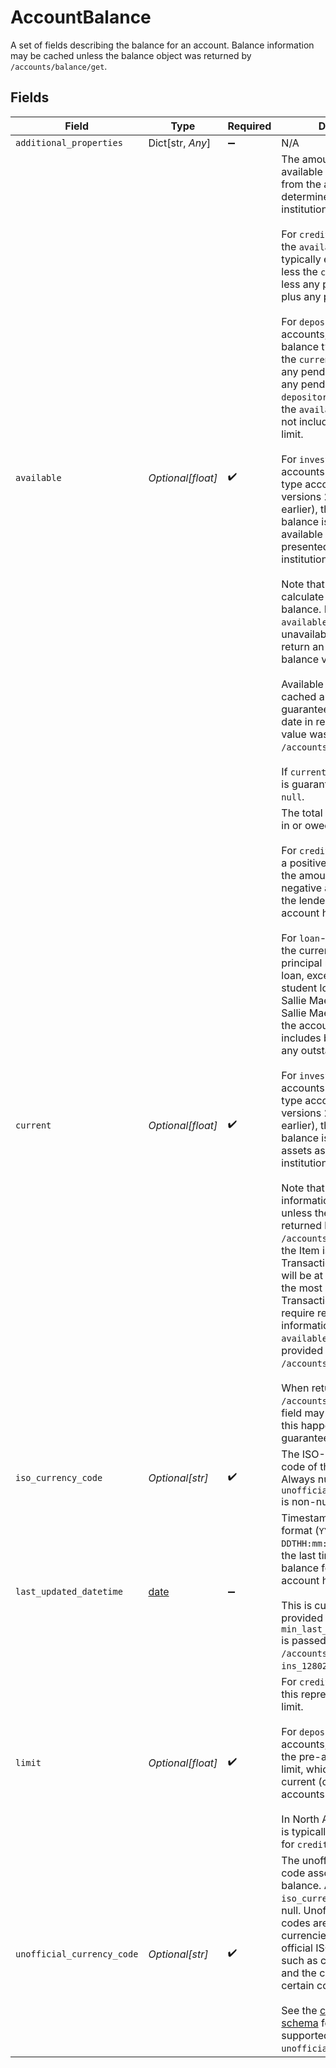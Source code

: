 # AccountBalance

A set of fields describing the balance for an account. Balance information may be cached unless the balance object was returned by `/accounts/balance/get`.


## Fields

| Field                                                                                                                                                                                                                                                                                                                                                                                                                                                                                                                                                                                                                                                                                                                                                                                                                                                                                                                                                                                                                                                                                                                                                    | Type                                                                                                                                                                                                                                                                                                                                                                                                                                                                                                                                                                                                                                                                                                                                                                                                                                                                                                                                                                                                                                                                                                                                                     | Required                                                                                                                                                                                                                                                                                                                                                                                                                                                                                                                                                                                                                                                                                                                                                                                                                                                                                                                                                                                                                                                                                                                                                 | Description                                                                                                                                                                                                                                                                                                                                                                                                                                                                                                                                                                                                                                                                                                                                                                                                                                                                                                                                                                                                                                                                                                                                              |
| -------------------------------------------------------------------------------------------------------------------------------------------------------------------------------------------------------------------------------------------------------------------------------------------------------------------------------------------------------------------------------------------------------------------------------------------------------------------------------------------------------------------------------------------------------------------------------------------------------------------------------------------------------------------------------------------------------------------------------------------------------------------------------------------------------------------------------------------------------------------------------------------------------------------------------------------------------------------------------------------------------------------------------------------------------------------------------------------------------------------------------------------------------- | -------------------------------------------------------------------------------------------------------------------------------------------------------------------------------------------------------------------------------------------------------------------------------------------------------------------------------------------------------------------------------------------------------------------------------------------------------------------------------------------------------------------------------------------------------------------------------------------------------------------------------------------------------------------------------------------------------------------------------------------------------------------------------------------------------------------------------------------------------------------------------------------------------------------------------------------------------------------------------------------------------------------------------------------------------------------------------------------------------------------------------------------------------- | -------------------------------------------------------------------------------------------------------------------------------------------------------------------------------------------------------------------------------------------------------------------------------------------------------------------------------------------------------------------------------------------------------------------------------------------------------------------------------------------------------------------------------------------------------------------------------------------------------------------------------------------------------------------------------------------------------------------------------------------------------------------------------------------------------------------------------------------------------------------------------------------------------------------------------------------------------------------------------------------------------------------------------------------------------------------------------------------------------------------------------------------------------- | -------------------------------------------------------------------------------------------------------------------------------------------------------------------------------------------------------------------------------------------------------------------------------------------------------------------------------------------------------------------------------------------------------------------------------------------------------------------------------------------------------------------------------------------------------------------------------------------------------------------------------------------------------------------------------------------------------------------------------------------------------------------------------------------------------------------------------------------------------------------------------------------------------------------------------------------------------------------------------------------------------------------------------------------------------------------------------------------------------------------------------------------------------- |
| `additional_properties`                                                                                                                                                                                                                                                                                                                                                                                                                                                                                                                                                                                                                                                                                                                                                                                                                                                                                                                                                                                                                                                                                                                                  | Dict[str, *Any*]                                                                                                                                                                                                                                                                                                                                                                                                                                                                                                                                                                                                                                                                                                                                                                                                                                                                                                                                                                                                                                                                                                                                         | :heavy_minus_sign:                                                                                                                                                                                                                                                                                                                                                                                                                                                                                                                                                                                                                                                                                                                                                                                                                                                                                                                                                                                                                                                                                                                                       | N/A                                                                                                                                                                                                                                                                                                                                                                                                                                                                                                                                                                                                                                                                                                                                                                                                                                                                                                                                                                                                                                                                                                                                                      |
| `available`                                                                                                                                                                                                                                                                                                                                                                                                                                                                                                                                                                                                                                                                                                                                                                                                                                                                                                                                                                                                                                                                                                                                              | *Optional[float]*                                                                                                                                                                                                                                                                                                                                                                                                                                                                                                                                                                                                                                                                                                                                                                                                                                                                                                                                                                                                                                                                                                                                        | :heavy_check_mark:                                                                                                                                                                                                                                                                                                                                                                                                                                                                                                                                                                                                                                                                                                                                                                                                                                                                                                                                                                                                                                                                                                                                       | The amount of funds available to be withdrawn from the account, as determined by the financial institution.<br/><br/>For `credit`-type accounts, the `available` balance typically equals the `limit` less the `current` balance, less any pending outflows plus any pending inflows.<br/><br/>For `depository`-type accounts, the `available` balance typically equals the `current` balance less any pending outflows plus any pending inflows. For `depository`-type accounts, the `available` balance does not include the overdraft limit.<br/><br/>For `investment`-type accounts (or `brokerage`-type accounts for API versions 2018-05-22 and earlier), the `available` balance is the total cash available to withdraw as presented by the institution.<br/><br/>Note that not all institutions calculate the `available`  balance. In the event that `available` balance is unavailable, Plaid will return an `available` balance value of `null`.<br/><br/>Available balance may be cached and is not guaranteed to be up-to-date in realtime unless the value was returned by `/accounts/balance/get`.<br/><br/>If `current` is `null` this field is guaranteed not to be `null`. |
| `current`                                                                                                                                                                                                                                                                                                                                                                                                                                                                                                                                                                                                                                                                                                                                                                                                                                                                                                                                                                                                                                                                                                                                                | *Optional[float]*                                                                                                                                                                                                                                                                                                                                                                                                                                                                                                                                                                                                                                                                                                                                                                                                                                                                                                                                                                                                                                                                                                                                        | :heavy_check_mark:                                                                                                                                                                                                                                                                                                                                                                                                                                                                                                                                                                                                                                                                                                                                                                                                                                                                                                                                                                                                                                                                                                                                       | The total amount of funds in or owed by the account.<br/><br/>For `credit`-type accounts, a positive balance indicates the amount owed; a negative amount indicates the lender owing the account holder.<br/><br/>For `loan`-type accounts, the current balance is the principal remaining on the loan, except in the case of student loan accounts at Sallie Mae (`ins_116944`). For Sallie Mae student loans, the account's balance includes both principal and any outstanding interest.<br/><br/>For `investment`-type accounts (or `brokerage`-type accounts for API versions 2018-05-22 and earlier), the current balance is the total value of assets as presented by the institution.<br/><br/>Note that balance information may be cached unless the value was returned by `/accounts/balance/get`; if the Item is enabled for Transactions, the balance will be at least as recent as the most recent Transaction update. If you require realtime balance information, use the `available` balance as provided by `/accounts/balance/get`.<br/><br/>When returned by `/accounts/balance/get`, this field may be `null`. When this happens, `available` is guaranteed not to be `null`. |
| `iso_currency_code`                                                                                                                                                                                                                                                                                                                                                                                                                                                                                                                                                                                                                                                                                                                                                                                                                                                                                                                                                                                                                                                                                                                                      | *Optional[str]*                                                                                                                                                                                                                                                                                                                                                                                                                                                                                                                                                                                                                                                                                                                                                                                                                                                                                                                                                                                                                                                                                                                                          | :heavy_check_mark:                                                                                                                                                                                                                                                                                                                                                                                                                                                                                                                                                                                                                                                                                                                                                                                                                                                                                                                                                                                                                                                                                                                                       | The ISO-4217 currency code of the balance. Always null if `unofficial_currency_code` is non-null.                                                                                                                                                                                                                                                                                                                                                                                                                                                                                                                                                                                                                                                                                                                                                                                                                                                                                                                                                                                                                                                        |
| `last_updated_datetime`                                                                                                                                                                                                                                                                                                                                                                                                                                                                                                                                                                                                                                                                                                                                                                                                                                                                                                                                                                                                                                                                                                                                  | [date](https://docs.python.org/3/library/datetime.html#date-objects)                                                                                                                                                                                                                                                                                                                                                                                                                                                                                                                                                                                                                                                                                                                                                                                                                                                                                                                                                                                                                                                                                     | :heavy_minus_sign:                                                                                                                                                                                                                                                                                                                                                                                                                                                                                                                                                                                                                                                                                                                                                                                                                                                                                                                                                                                                                                                                                                                                       | Timestamp in [ISO 8601](https://wikipedia.org/wiki/ISO_8601) format (`YYYY-MM-DDTHH:mm:ssZ`) indicating the last time that the balance for the given account has been updated<br/><br/>This is currently only provided when the `min_last_updated_datetime` is passed when calling `/accounts/balance/get` for `ins_128026` (Capital One).                                                                                                                                                                                                                                                                                                                                                                                                                                                                                                                                                                                                                                                                                                                                                                                                               |
| `limit`                                                                                                                                                                                                                                                                                                                                                                                                                                                                                                                                                                                                                                                                                                                                                                                                                                                                                                                                                                                                                                                                                                                                                  | *Optional[float]*                                                                                                                                                                                                                                                                                                                                                                                                                                                                                                                                                                                                                                                                                                                                                                                                                                                                                                                                                                                                                                                                                                                                        | :heavy_check_mark:                                                                                                                                                                                                                                                                                                                                                                                                                                                                                                                                                                                                                                                                                                                                                                                                                                                                                                                                                                                                                                                                                                                                       | For `credit`-type accounts, this represents the credit limit.<br/><br/>For `depository`-type accounts, this represents the pre-arranged overdraft limit, which is common for current (checking) accounts in Europe.<br/><br/>In North America, this field is typically only available for `credit`-type accounts.                                                                                                                                                                                                                                                                                                                                                                                                                                                                                                                                                                                                                                                                                                                                                                                                                                        |
| `unofficial_currency_code`                                                                                                                                                                                                                                                                                                                                                                                                                                                                                                                                                                                                                                                                                                                                                                                                                                                                                                                                                                                                                                                                                                                               | *Optional[str]*                                                                                                                                                                                                                                                                                                                                                                                                                                                                                                                                                                                                                                                                                                                                                                                                                                                                                                                                                                                                                                                                                                                                          | :heavy_check_mark:                                                                                                                                                                                                                                                                                                                                                                                                                                                                                                                                                                                                                                                                                                                                                                                                                                                                                                                                                                                                                                                                                                                                       | The unofficial currency code associated with the balance. Always null if `iso_currency_code` is non-null. Unofficial currency codes are used for currencies that do not have official ISO currency codes, such as cryptocurrencies and the currencies of certain countries.<br/><br/>See the [currency code schema](https://plaid.com/docs/api/accounts#currency-code-schema) for a full listing of supported `unofficial_currency_code`s.                                                                                                                                                                                                                                                                                                                                                                                                                                                                                                                                                                                                                                                                                                               |